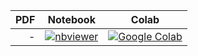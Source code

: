 | PDF | Notebook                                                                                                                                                                            | Colab                                                                                                                                                                 |
|----:|-------------------------------------------------------------------------------------------------------------------------------------------------------------------------------------|-----------------------------------------------------------------------------------------------------------------------------------------------------------------------|
|   - | [![nbviewer](https://raw.githubusercontent.com/jupyter/design/master/logos/Badges/nbviewer_badge.svg)](https://nbviewer.org/github/MMIV-ML/fastMONAI/blob/master/paper/paper.ipynb) | [![Google Colab](https://colab.research.google.com/assets/colab-badge.svg)](https://colab.research.google.com/github/MMIV-ML/fastMONAI/blob/master/paper/paper.ipynb) |